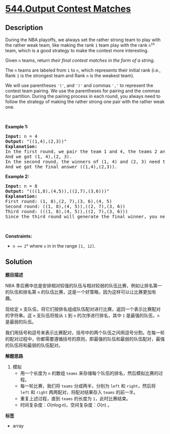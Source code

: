# [544.Output Contest Matches](https://leetcode.com/problems/output-contest-matches/description/)

## Description

<p>During the NBA playoffs, we always set the rather strong team to play with the rather weak team, like making&nbsp;the rank <code>1</code> team play with the rank <code>n<sup>th</sup></code> team, which is a good strategy to make the contest more interesting.</p>

<p>Given <code>n</code> teams, return <em>their final contest matches in the form of a string</em>.</p>

<p>The <code>n</code> teams are labeled from <code>1</code> to <code>n</code>, which represents their initial rank (i.e., Rank <code>1</code> is the strongest team and Rank <code>n</code> is the weakest team).</p>

<p>We will use parentheses <code>&#39;(&#39;</code>, and <code>&#39;)&#39;</code> and commas <code>&#39;,&#39;</code> to represent the contest team pairing. We use the parentheses for pairing and the commas for partition. During the pairing process in each round, you always need to follow the strategy of making the rather strong one pair with the rather weak one.</p>

<p>&nbsp;</p>
<p><strong class="example">Example 1:</strong></p>

<pre>
<strong>Input:</strong> n = 4
<strong>Output:</strong> &quot;((1,4),(2,3))&quot;
<strong>Explanation:</strong>
In the first round, we pair the team 1 and 4, the teams 2 and 3 together, as we need to make the strong team and weak team together.
And we got (1, 4),(2, 3).
In the second round, the winners of (1, 4) and (2, 3) need to play again to generate the final winner, so you need to add the paratheses outside them.
And we got the final answer ((1,4),(2,3)).
</pre>

<p><strong class="example">Example 2:</strong></p>

<pre>
<strong>Input:</strong> n = 8
<strong>Output:</strong> &quot;(((1,8),(4,5)),((2,7),(3,6)))&quot;
<strong>Explanation:</strong>
First round: (1, 8),(2, 7),(3, 6),(4, 5)
Second round: ((1, 8),(4, 5)),((2, 7),(3, 6))
Third round: (((1, 8),(4, 5)),((2, 7),(3, 6)))
Since the third round will generate the final winner, you need to output the answer (((1,8),(4,5)),((2,7),(3,6))).
</pre>

<p>&nbsp;</p>
<p><strong>Constraints:</strong></p>

<ul>
  <li><code>n == 2<sup>x</sup></code> where <code>x</code> in in the range <code>[1, 12]</code>.</li>
</ul>

## Solution

**题目描述**

NBA 季后赛中总是安排相对较强的队伍与相对较弱的队伍比赛，例如让排名第一的队伍和排名第 `n` 的队伍比赛，这是一个好策略，因为这样可以让比赛更加有趣。

现给定 `n` 支队伍，将它们按排名组成队伍配对进行比赛，返回一个表示比赛配对的字符串。这 `n` 支队伍将按从 `1` 到 `n` 的次序进行排名，其中 `1` 是最强的队伍，`n` 是最弱的队伍。

我们用括号和逗号来表示比赛配对，括号中的两个队伍之间用逗号分割。在每一轮的配对过程中，你都需要遵循括号的原则，即最强的队伍和最弱的队伍配对，最强的队伍将和最弱的队伍配对。

**解题思路**

1. 模拟
   - 用一个长度为 `n` 的数组 `teams` 来存储每个队伍的排名，然后模拟比赛的过程。
   - 每一轮比赛，我们将 `teams` 分成两半，分别为 `left` 和 `right`，然后将 `left` 和 `right` 两两配对，将配对结果存入 `teams` 的前一半。
   - 重复上述过程，直到 `teams` 的长度为 `1`，此时比赛结束。
   - 时间复杂度：$O(n \log n)$，空间复杂度：$O(n)$ 。

**标签**

- array
